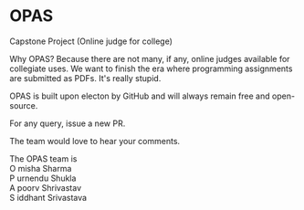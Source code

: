 # OPAS
Capstone Project (Online judge for college)

Why OPAS?
Because there are not many, if any, online judges available for collegiate uses. We want to finish the era where programming assignments are submitted as PDFs. It's really stupid.

OPAS is built upon electon by GitHub and will always remain free and open-source.

For any query, issue a new PR.

The team would love to hear your comments.

The OPAS team is<br>
O misha Sharma<br>
P urnendu Shukla<br>
A poorv Shrivastav<br>
S iddhant Srivastava<br>
